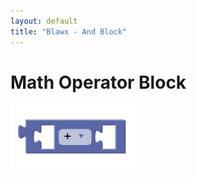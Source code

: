 ```yaml
---
layout: default
title: "Blawx - And Block"
---
```

# Math Operator Block
![math operator](../img/math_operator.png "Math Operator Block")